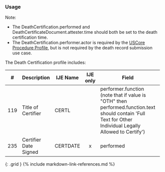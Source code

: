 ### Usage

  Note:
  * The DeathCertification.performed and DeathCertificateDocument.attester.time should both be set to the death certification time.
  * The DeathCertification.performer.actor is required by the [USCore Procedure Profile](http://hl7.org/fhir/us/core/STU5.0.1/StructureDefinition-us-core-procedure.html),
  but is not required by the death record submission use case.

  The Death Certification profile includes:

| **#** |  **Description**   |  **IJE Name**   | IJE only |  **Field**  |  **Type**  | **Value Set**  |
| :---------: | ------------- | ------------ | :----------: |---------- | -------- | -------- |
| 119 | Title of Certifier | CERTL| |performer.function (note that if value is "OTH" then performed.function.text should contain 'Full Text for Other Individual Legally Allowed to Certify') | codeable | [CertifierTypesVS] | 
| 235 | Certifier Date Signed | CERTDATE| x|performed | dateTime | - | 
{: .grid }
{% include markdown-link-references.md %}
